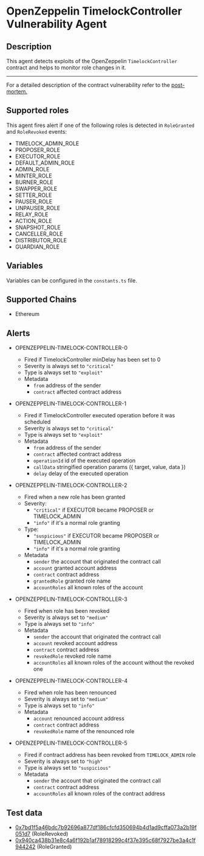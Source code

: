 # OpenZeppelin TimelockController Vulnerability Agent

## Description

This agent detects exploits of the OpenZeppelin `TimelockController` contract and helps to monitor role changes in it.

---

For a detailed description of the contract vulnerability refer to the [post-mortem.](https://forum.openzeppelin.com/t/timelockcontroller-vulnerability-post-mortem/14958)

## Supported roles

This agent fires alert if one of the following roles is detected in `RoleGranted` and `RoleRevoked` events:

- TIMELOCK_ADMIN_ROLE
- PROPOSER_ROLE
- EXECUTOR_ROLE
- DEFAULT_ADMIN_ROLE
- ADMIN_ROLE
- MINTER_ROLE
- BURNER_ROLE
- SWAPPER_ROLE
- SETTER_ROLE
- PAUSER_ROLE
- UNPAUSER_ROLE
- RELAY_ROLE
- ACTION_ROLE
- SNAPSHOT_ROLE
- CANCELLER_ROLE
- DISTRIBUTOR_ROLE
- GUARDIAN_ROLE

## Variables

Variables can be configured in the `constants.ts` file.

## Supported Chains

- Ethereum

## Alerts

- OPENZEPPELIN-TIMELOCK-CONTROLLER-0
  - Fired if TimelockController minDelay has been set to 0
  - Severity is always set to `"critical"`
  - Type is always set to `"exploit"`
  - Metadata
    - `from` address of the sender
    - `contract` affected contract address

- OPENZEPPELIN-TIMELOCK-CONTROLLER-1
  - Fired if TimelockController executed operation before it was scheduled
  - Severity is always set to `"critical"`
  - Type is always set to `"exploit"`
  - Metadata
    - `from` address of the sender
    - `contract` affected contract address
    - `operationId` id of the executed operation
    - `callData` stringified operation params ({ target, value, data }) 
    - `delay` delay of the executed operation

- OPENZEPPELIN-TIMELOCK-CONTROLLER-2
  - Fired when a new role has been granted
  - Severity: 
    - `"critical"` if EXECUTOR became PROPOSER or TIMELOCK_ADMIN
    - `"info"` if it's a normal role granting
  - Type:
    - `"suspicious"` if EXECUTOR became PROPOSER or TIMELOCK_ADMIN
    - `"info"` if it's a normal role granting
  - Metadata
    - `sender` the account that originated the contract call
    - `account` granted account address
    - `contract` contract address
    - `grantedRole` granted role name
    - `accountRoles` all known roles of the account

- OPENZEPPELIN-TIMELOCK-CONTROLLER-3
  - Fired when role has been revoked
  - Severity is always set to `"medium"`
  - Type is always set to `"info"`
  - Metadata
    - `sender` the account that originated the contract call
    - `account` revoked account address
    - `contract` contract address
    - `revokedRole` revoked role name
    - `accountRoles` all known roles of the account without the revoked one

- OPENZEPPELIN-TIMELOCK-CONTROLLER-4
  - Fired when role has been renounced
  - Severity is always set to `"medium"`
  - Type is always set to `"info"`
  - Metadata
    - `account` renounced account address
    - `contract` contract address
    - `revokedRole` name of the renounced role

- OPENZEPPELIN-TIMELOCK-CONTROLLER-5
  - Fired if contract address has been revoked from `TIMELOCK_ADMIN` role
  - Severity is always set to `"high"`
  - Type is always set to `"suspicious"`
  - Metadata
    - `sender` the account that originated the contract call
    - `contract` contract address
    - `accountRoles` all known roles of the contract address

## Test data

- [0x7bd1f5a46bdc7b92696a877df186cfcfd350694b4d1ad9cffa073a2b19f051d7](https://etherscan.io/tx/0x7bd1f5a46bdc7b92696a877df186cfcfd350694b4d1ad9cffa073a2b19f051d7) (RoleRevoked)
- [0x940ca438b31e8c4a6f192b1af78918299c4f37e395c68f7927be3a4c1f944242](https://etherscan.io/tx/0x940ca438b31e8c4a6f192b1af78918299c4f37e395c68f7927be3a4c1f944242) (RoleGranted)
